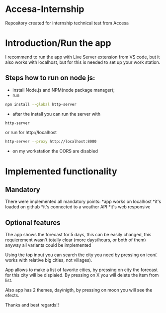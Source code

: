 # Accesa-Internship
Repository created for internship technical test from Accesa
# Introduction/Run the app

I recommend to run the app with Live Server extension from VS code, 
but it also works with localhost, but for this is needed to set up your work station.

## Steps how to run on node js:

- install Node.js and NPM(node package manager);
- run

```bash
npm install --global http-server
```

- after the install you can run the server with

```bash
http-server
```

or run for http://localhost

```bash
http-server --proxy http://localhost:8080
```
* on my workstation the CORS are disabled


# Implemented functionality 

## Mandatory

There were implemented all mandatory points:
*app works on localhost
*it's loaded on github
*it's connected to a weather API
*it's web responsive

## Optional features

The app shows the forecast for 5 days, this can be easily changed, this requierement wasn't totally clear (more days/hours, or both of them) anyway all variants could be implemented 

Using the top input you can search the city you need by pressing on icon( works with relative big cities, not villages).

App allows to make a list of favorite cities, by pressing on city the forecast for this city will be displaied. By pressing on X you will delete the item from list.

Also app has 2 themes, day/nigth, by pressing on moon you will see the efects.

Thanks and best regards!!
